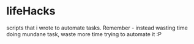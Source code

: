 # lifeHacks
scripts that i wrote to automate tasks. Remember - instead wasting time doing mundane task, waste more time trying to automate it :P
